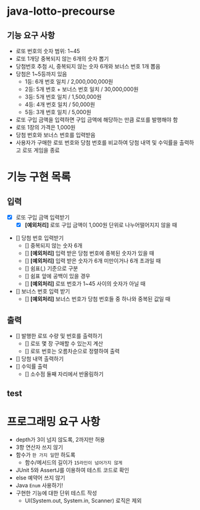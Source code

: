 # java-lotto-precourse

## 기능 요구 사항 
- 로또 번호의 숫자 범위: 1~45
- 로또 1개당 중복되지 않는 6개의 숫자 뽑기
- 당첨번호 추첨 시, 중복되지 않는 숫자 6개와 보너스 번호 1개 뽑음
- 당첨은 1~5등까지 있음
  - 1등: 6개 번호 일치 / 2,000,000,000원
  - 2등: 5개 번호 + 보너스 번호 일치 / 30,000,000원
  - 3등: 5개 번호 일치 / 1,500,000원
  - 4등: 4개 번호 일치 / 50,000원
  - 5등: 3개 번호 일치 / 5,000원
- 로또 구입 금액을 입력하면 구입 금액에 해당하는 만큼 로또를 발행해야 함
- 로또 1장의 가격은 1,000원
- 당첨 번호와 보너스 번호를 입력받음
- 사용자가 구매한 로또 번호와 당첨 번호를 비교하여 당첨 내역 및 수익률을 출력하고 로또 게임을 종료

# 기능 구현 목록
## 입력
- [x] 로또 구입 금액 입력받기
  - [x] **[예외처리]** 로또 구입 금액이 1,000원 단위로 나누어떨어지지 않을 때
- [] 당첨 번호 입력받기
  - [] 중복되지 않는 숫자 6개
  - [] **[예외처리]** 입력 받은 당첨 번호에 중복된 숫자가 있을 때
  - [] **[예외처리]** 입력 받은 숫자가 6개 미만이거나 6개 초과일 때
  - [] 쉼표(,) 기준으로 구분
  - [] 쉼표 앞에 공백이 있을 경우
  - [] **[예외처리]** 로또 번호가 1~45 사이의 숫자가 아닐 때
- [] 보너스 번호 입력 받기
  - [] **[예외처리]** 보너스 번호가 당첨 번호들 중 하나와 중복된 값일 때

## 출력
- [] 발행한 로또 수량 및 번호를 출력하기
  - [] 로또 몇 장 구매할 수 있는지 계산
  - [] 로또 번호는 오름차순으로 정렬하여 출력
- [] 당첨 내역 출력하기
- [] 수익률 출력
  - [] 소수점 둘째 자리에서 반올림하기 

## test 

# 프로그래밍 요구 사항 
- depth가 3이 넘지 않도록, 2까지만 허용
- 3항 연산자 쓰지 않기
- 함수가 `한 가지 일`만 하도록
  - 함수/메서드의 길이가 `15라인이 넘어가지 않게`
- JUnit 5와 AssertJ를 이용하여 테스트 코드로 확인
- else 예약어 쓰지 않기 
- Java `Enum` 사용하기!
- 구현한 기능에 대한 단위 테스트 작성
  - UI(System.out, System.in, Scanner) 로직은 제외